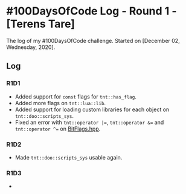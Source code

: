 # #100DaysOfCode Log - Round 1 - [Terens Tare]

The log of my #100DaysOfCode challenge. Started on [December 02, Wednesday, 2020].

## Log

### R1D1
- Added support for `const` flags for `tnt::has_flag`.
- Added more flags on `tnt::lua::lib`.
- Added support for loading custom libraries for each object on `tnt::doo::scripts_sys`.
- Fixed an error with `tnt::operator |=`, `tnt::operator &=` and `tnt::operator ^=` on [BitFlags.hpp](./include/utils/BitFlags.hpp).


### R1D2
- Made `tnt::doo::scripts_sys` usable again.


### R1D3
- 